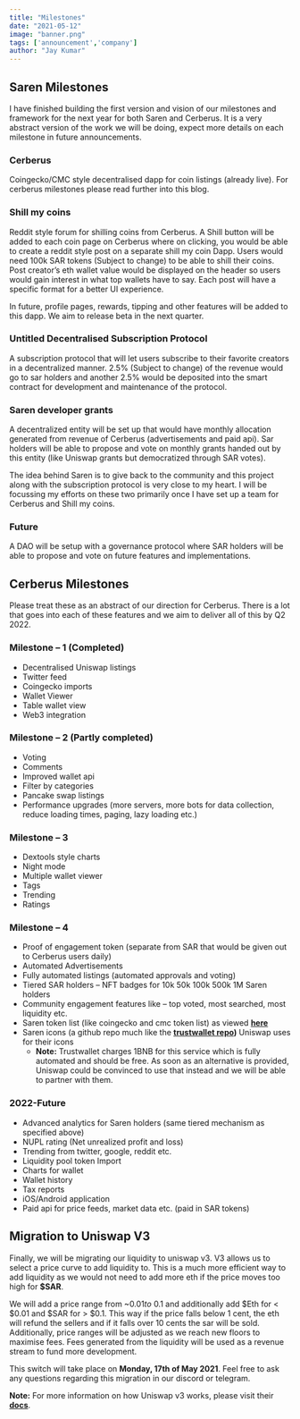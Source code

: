 ```yaml
---
title: "Milestones"
date: "2021-05-12"
image: "banner.png"
tags: ['announcement','company']
author: "Jay Kumar"
---
```


Saren Milestones
-----------
I have finished building the first version and vision of our milestones and framework for the next year for both Saren
and Cerberus. It is a very abstract version of the work we will be doing, expect more details on each milestone in
future announcements.

### Cerberus

Coingecko/CMC style decentralised dapp for coin listings (already live). For cerberus milestones please read further
into this blog.

### Shill my coins

Reddit style forum for shilling coins from Cerberus. A Shill button will be added to each coin page on Cerberus where on
clicking, you would be able to create a reddit style post on a separate shill my coin Dapp. Users would need 100k SAR
tokens (Subject to change) to be able to shill their coins. Post creator’s eth wallet value would be displayed on the
header so users would gain interest in what top wallets have to say. Each post will have a specific format for a better
UI experience.

In future, profile pages, rewards, tipping and other features will be added to this dapp. We aim to release beta in the
next quarter.

### Untitled Decentralised Subscription Protocol

A subscription protocol that will let users subscribe to their favorite creators in a decentralized manner. 2.5%
(Subject to change) of the revenue would go to sar holders and another 2.5% would be deposited into the smart contract
for development and maintenance of the protocol.

### Saren developer grants

A decentralized entity will be set up that would have monthly allocation generated from revenue of Cerberus
(advertisements and paid api). Sar holders will be able to propose and vote on monthly grants handed out by this entity
(like Uniswap grants but democratized through SAR votes).

The idea behind Saren is to give back to the community and this project along with the subscription protocol is very
close to my heart. I will be focussing my efforts on these two primarily once I have set up a team for Cerberus and
Shill my coins.

### Future

A DAO will be setup with a governance protocol where SAR holders will be able to propose and vote on future features and
implementations.

Cerberus Milestones
-----------
Please treat these as an abstract of our direction for Cerberus. There is a lot that goes into each of these features
and we aim to deliver all of this by Q2 2022.

### Milestone – 1 (Completed)

* Decentralised Uniswap listings
* Twitter feed
* Coingecko imports
* Wallet Viewer
* Table wallet view
* Web3 integration

### Milestone – 2 (Partly completed)

* Voting
* Comments
* Improved wallet api
* Filter by categories
* Pancake swap listings
* Performance upgrades (more servers, more bots for data collection, reduce loading times, paging, lazy loading etc.)

### Milestone – 3

* Dextools style charts
* Night mode
* Multiple wallet viewer
* Tags
* Trending
* Ratings

### Milestone – 4

* Proof of engagement token (separate from SAR that would be given out to Cerberus users daily)
* Automated Advertisements
* Fully automated listings (automated approvals and voting)
* Tiered SAR holders – NFT badges for 10k 50k 100k 500k 1M Saren holders
* Community engagement features like – top voted, most searched, most liquidity etc.
* Saren token list (like coingecko and cmc token list) as viewed **[here](https://tokenlists.org/)**
* Saren icons (a github repo much like
  the **[trustwallet repo](https://github.com/trustwallet/assets/tree/master/blockchains/ethereum))** Uniswap uses for
  their icons
    - **Note:** Trustwallet charges 1BNB for this service which is fully automated and should be free. As soon as an
      alternative is provided, Uniswap could be convinced to use that instead and we will be able to partner with them.

### 2022-Future

* Advanced analytics for Saren holders (same tiered mechanism as specified above)
* NUPL rating (Net unrealized profit and loss)
* Trending from twitter, google, reddit etc.
* Liquidity pool token Import
* Charts for wallet
* Wallet history
* Tax reports
* iOS/Android application
* Paid api for price feeds, market data etc. (paid in SAR tokens)

Migration to Uniswap V3
-----------
Finally, we will be migrating our liquidity to uniswap v3. V3 allows us to select a price curve to add liquidity to.
This is a much more efficient way to add liquidity as we would not need to add more eth if the price moves too high
for **$SAR**.

We will add a price range from ~$0.01 to ~$0.1 and additionally add $Eth for < $0.01 and $SAR for > $0.1. This way if
the price falls below 1 cent, the eth will refund the sellers and if it falls over 10 cents the sar will be sold.
Additionally, price ranges will be adjusted as we reach new floors to maximise fees. Fees generated from the liquidity
will be used as a revenue stream to fund more development.

This switch will take place on **Monday, 17th of May 2021**. Feel free to ask any questions regarding this migration in
our discord or telegram.

**Note:** For more information on how Uniswap v3 works, please visit
their **[docs](https://docs.uniswap.org/concepts/introduction/liquidity-user-guide)**.